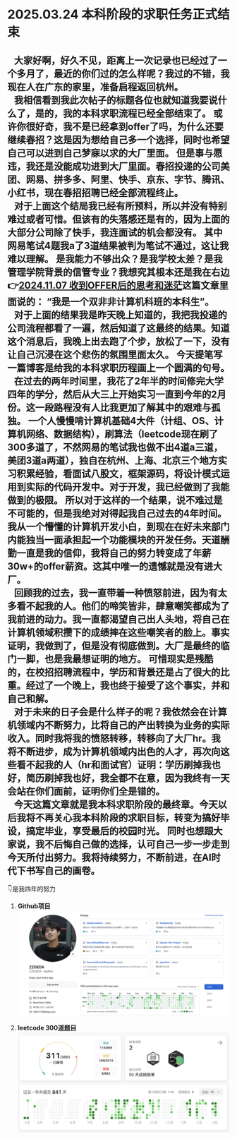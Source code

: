 # 2025.03.24 本科阶段的求职任务正式结束

&nbsp;&nbsp; 大家好啊，好久不见，距离上一次记录也已经过了一个多月了，最近的你们过的怎么样呢？我过的不错，我现在人在广东的家里，准备启程返回杭州。   
&nbsp;&nbsp; 我相信看到我此次帖子的标题各位也就知道我要说什么了，是的，我的本科求职流程已经全部结束了。
或许你很好奇，我不是已经拿到offer了吗，为什么还要继续春招？这是因为想给自己多一个选择，同时也希望自己可以进到自己梦寐以求的大厂里面。
但是事与愿违，我还是没能成功进到大厂里面。春招投递的公司美团、网易、拼多多、阿里、快手、京东、字节、腾讯、小红书，现在春招招聘已经全部流程终止。   
&nbsp;&nbsp; 对于上面这个结局我已经有所预料，所以并没有特别难过或者可惜。但该有的失落感还是有的，因为上面的大部分公司除了快手，我连面试的机会都没有。
其中网易笔试4题我a了3道结果被判为笔试不通过，这让我难以理解。 是我能力不够出众？是我学校太差？是我管理学院背景的信管专业？我想究其根本还是我在右边👉[2024.11.07 收到OFFER后的思考和迷茫](/2024/11/1107.md)这篇文章里面说的： **“我是一个双非非计算机科班的本科生”**。    
&nbsp;&nbsp; 对于上面的结果我是昨天晚上知道的，我把我投递的公司流程都看了一遍，然后知道了这最终的结果。知道这个消息后，我晚上出去跑了个步，放松了一下，没有让自己沉浸在这个悲伤的氛围里面太久。
今天提笔写一篇博客是给我的本科求职历程画上一个圆满的句号。   
&nbsp;&nbsp; 在过去的两年时间里，我花了2年半的时间修完大学四年的学分，然后从大三上开始实习一直到今年的2月份。这一段路程没有人比我更加了解其中的艰难与孤独。
一个人慢慢啃计算机基础4大件（计组、OS、计算机网络、数据结构），刷算法（leetcode现在刷了300多道了，不然网易的笔试我也做不出4道a三道，美团3道a两道），独自在杭州、上海、北京三个地方实习积累经验，看面试八股文，框架源码，将设计模式运用到实际的代码开发中。对于开发，我已经做到了我能做到的极限。
所以对于这样的一个结果，说不难过是不可能的，但是我绝对对得起我自己过去的4年时间。我从一个懵懂的计算机开发小白，到现在在好未来部门内能独当一面承担起一个功能模块的开发任务。天道酬勤一直是我的信仰，我将自己的努力转变成了年薪30w+的offer薪资。这其中唯一的遗憾就是没有进大厂。     
&nbsp;&nbsp; 回顾我的过去，我一直带着一种愤怒前进，因为有太多看不起我的人。他们的啼笑皆非，肆意嘲笑都成为了我前进的动力。我一直都渴望自己出人头地，将自己在计算机领域积攒下的成绩摔在这些嘲笑者的脸上。事实证明，我做到了，但是没有彻底做到。大厂是最终的临门一脚，也是我最想证明的地方。
可惜现实是残酷的，在校招招聘流程中，学历和背景还是占了很大的比重。经过了一个晚上，我也终于接受了这个事实，并和自己和解。    
&nbsp;&nbsp; 对于未来的日子会是什么样子的呢？我依然会在计算机领域内不断努力，比将自己的产出转换为业务的实际收入。同时我将我的愤怒转移，转移向了大厂hr。我将不断进步，成为计算机领域内出色的人才，再次向这些看不起我的人（hr和面试官）证明：学历刷掉我也好，简历刷掉我也好，我全都不在意，因为我终有一天会站在你们面前，证明你们全是错的。   
&nbsp;&nbsp; 今天这篇文章就是我本科求职阶段的最终章。今天以后我将不再关心我本科阶段的求职目标，转变为搞好毕设，搞定毕业，享受最后的校园时光。
同时也想跟大家说，我不后悔自己做的选择，认可自己一步一步走到今天所付出努力。我将持续努力，不断前进，在AI时代下书写自己的画卷。
------  
👇是我四年的努力
1. **Github项目**
![image](../../ZZGEDA/needed/step-conclusion/github.png)

2. **leetcode 300道题目**
![image](../../ZZGEDA/needed/step-conclusion/leetcode.png)